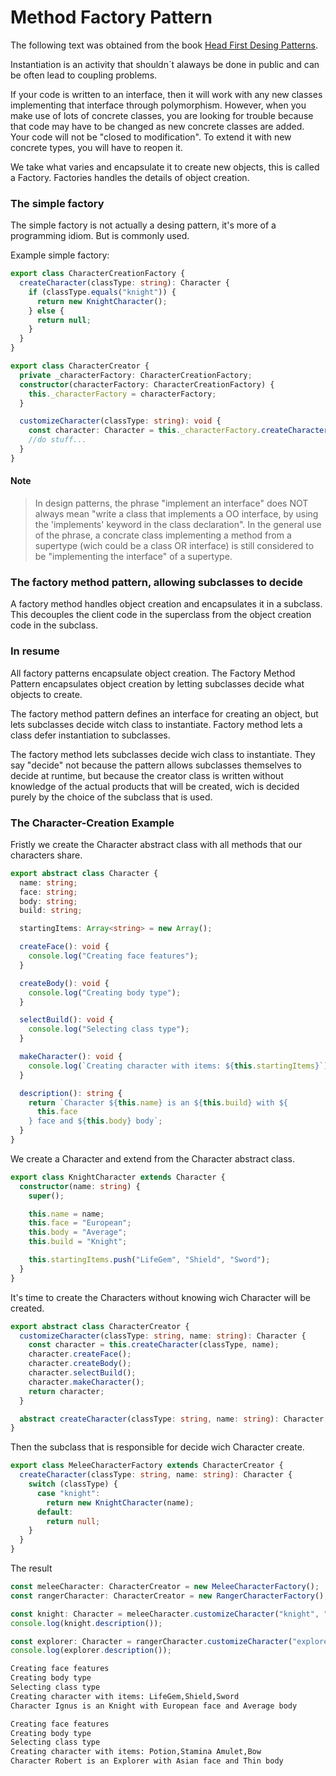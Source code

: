 # Method Factory Pattern

The following text was obtained from the book [Head First Desing Patterns](https://www.amazon.com/-/es/Eric-Freeman/dp/0596007124).

Instantiation is an activity that shouldn´t alaways be done in public and can be often lead to coupling problems.

If your code is written to an interface, then it will work with any new classes implementing that interface through polymorphism. However, when you make use of lots of concrete classes, you are looking for trouble because that code may have to be changed as new concrete classes are added. Your code will not be "closed to modification". To extend it with new concrete types, you will have to reopen it.

We take what varies and encapsulate it to create new objects, this is called a Factory. Factories handles the details of object creation.

### The simple factory

The simple factory is not actually a desing pattern, it's more of a programming idiom. But is commonly used.

Example simple factory: 

```ts
export class CharacterCreationFactory {
  createCharacter(classType: string): Character {
    if (classType.equals("knight")) {
      return new KnightCharacter();
    } else {
      return null;
    }
  }
}

export class CharacterCreator {
  private _characterFactory: CharacterCreationFactory;
  constructor(characterFactory: CharacterCreationFactory) {
    this._characterFactory = characterFactory;
  }

  customizeCharacter(classType: string): void {
    const character: Character = this._characterFactory.createCharacter(classType);
    //do stuff...
  } 
}
```

#### Note
> In design patterns, the phrase "implement an interface" does NOT always mean "write a class that implements a OO interface, by using the 'implements' keyword in the class declaration". In the general use of the phrase, a concrate class implementing a method from a supertype (wich could be a class OR interface) is still considered to be "implementing the interface" of a supertype.

### The factory method pattern, allowing subclasses to decide

A factory method handles object creation and encapsulates it in a subclass. This decouples the client code in the superclass from the object creation code in the subclass.

### In resume

All factory patterns encapsulate object creation. The Factory Method Pattern encapsulates object creation by letting subclasses decide what objects to create.

The factory method pattern defines an interface for creating an object, but lets subclasses decide witch class to instantiate. Factory method lets a class defer instantiation to subclasses.

The factory method lets subclasses decide wich class to instantiate. They say "decide" not because the pattern allows subclasses themselves to decide at runtime, but because the creator class is written without knowledge of the actual products that will be created, wich is decided purely by the choice of the subclass that is used.

### The Character-Creation Example

Fristly we create the Character abstract class with all methods that our characters share.

```ts
export abstract class Character {
  name: string;
  face: string;
  body: string;
  build: string;

  startingItems: Array<string> = new Array();

  createFace(): void {
    console.log("Creating face features");
  }

  createBody(): void {
    console.log("Creating body type");
  }

  selectBuild(): void {
    console.log("Selecting class type");
  }

  makeCharacter(): void {
    console.log(`Creating character with items: ${this.startingItems}`);
  }

  description(): string {
    return `Character ${this.name} is an ${this.build} with ${
      this.face
    } face and ${this.body} body`;
  }
}
```

We create a Character and  extend from the Character abstract class.

```ts
export class KnightCharacter extends Character {
  constructor(name: string) {
    super();

    this.name = name;
    this.face = "European";
    this.body = "Average";
    this.build = "Knight";

    this.startingItems.push("LifeGem", "Shield", "Sword");
  }
}
```

It's time to create the Characters without knowing wich Character will be created.

```ts
export abstract class CharacterCreator {
  customizeCharacter(classType: string, name: string): Character {
    const character = this.createCharacter(classType, name);
    character.createFace();
    character.createBody();
    character.selectBuild();
    character.makeCharacter();
    return character;
  }

  abstract createCharacter(classType: string, name: string): Character;
}

```

Then the subclass that is responsible for decide wich Character create. 

```ts
export class MeleeCharacterFactory extends CharacterCreator {
  createCharacter(classType: string, name: string): Character {
    switch (classType) {
      case "knight":
        return new KnightCharacter(name);
      default:
        return null;
    }
  }
}
```

The result

```ts
const meleeCharacter: CharacterCreator = new MeleeCharacterFactory();
const rangerCharacter: CharacterCreator = new RangerCharacterFactory();

const knight: Character = meleeCharacter.customizeCharacter("knight", "Ignus");
console.log(knight.description());

const explorer: Character = rangerCharacter.customizeCharacter("explorer","Robert");
console.log(explorer.description());
```

```bash
Creating face features
Creating body type
Selecting class type
Creating character with items: LifeGem,Shield,Sword
Character Ignus is an Knight with European face and Average body

Creating face features
Creating body type
Selecting class type
Creating character with items: Potion,Stamina Amulet,Bow
Character Robert is an Explorer with Asian face and Thin body
```

